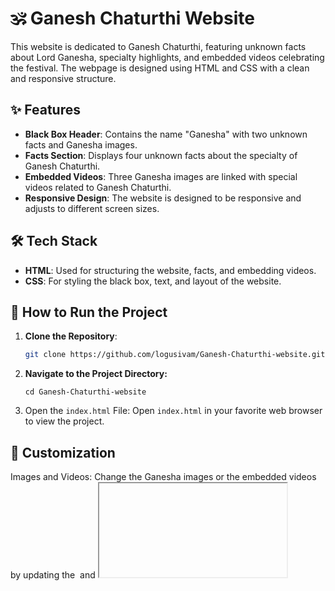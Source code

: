 # 🕉️ Ganesh Chaturthi Website

This website is dedicated to Ganesh Chaturthi, featuring unknown facts about Lord Ganesha, specialty highlights, and embedded videos celebrating the festival. The webpage is designed using HTML and CSS with a clean and responsive structure.

## ✨ Features

- **Black Box Header**: Contains the name "Ganesha" with two unknown facts and Ganesha images.
- **Facts Section**: Displays four unknown facts about the specialty of Ganesh Chaturthi.
- **Embedded Videos**: Three Ganesha images are linked with special videos related to Ganesh Chaturthi.
- **Responsive Design**: The website is designed to be responsive and adjusts to different screen sizes.

## 🛠️ Tech Stack

- **HTML**: Used for structuring the website, facts, and embedding videos.
- **CSS**: For styling the black box, text, and layout of the website.

## 🚀 How to Run the Project

1. **Clone the Repository**:
   ```bash
   git clone https://github.com/logusivam/Ganesh-Chaturthi-website.git
   ```

2. **Navigate to the Project Directory:**
   ```
   cd Ganesh-Chaturthi-website
   ```

3. Open the `index.html` File: Open `index.html` in your favorite web browser to view the project.

## 🎨 Customization
Images and Videos: Change the Ganesha images or the embedded videos by updating the <img> and <iframe> elements in the HTML.
Facts: Add or modify the unknown facts by editing the content in the HTML file.

## 🤝 Contributions
Feel free to fork this repository and make your own contributions! You can enhance the design, add more facts, or improve the video presentation.

## 📜 License
This project is licensed under the MIT License. Please refer to the LICENSE file for more details.
